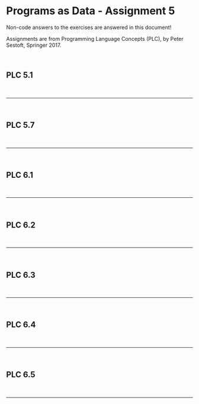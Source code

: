 # Programs as Data - Assignment 5

Non-code answers to the exercises are answered in this document!

Assignments are from Programming Language Concepts (PLC), by Peter Sestoft, Springer 2017.

</br>

## PLC 5.1

</br>

---

</br>

## PLC 5.7

</br>

---

</br>

## PLC 6.1

</br>

---

</br>

## PLC 6.2

</br>

---

</br>

## PLC 6.3

</br>

---

</br>

## PLC 6.4

</br>

---

</br>

## PLC 6.5

</br>

---
